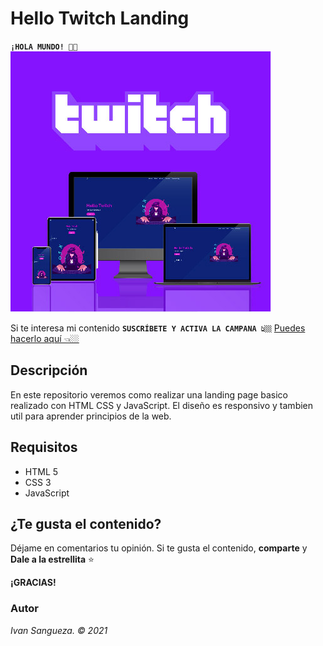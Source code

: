 # Hello Twitch Landing 

**`¡HOLA MUNDO! 👋🏼`**
![twitch-landing](https://github.com/ivansanguezax/HelloTwitch/blob/363f2b1e78843a50fc6059948b17399a428df5f7/assets/img/twitch-landing.jpg "Hello Twitch Landing ")

Si te interesa mi contenido **`SUSCRÍBETE Y ACTIVA LA CAMPANA 👆🏼`** [Puedes hacerlo aquí 👈🏼](https://www.youtube.com/channel/UCtjxVKtJvvU71n0_g6eisvA)

## Descripción

En este repositorio veremos como realizar una landing page basico realizado con HTML CSS y JavaScript. El diseño es responsivo y tambien util para aprender principios de la web.

## Requisitos
* HTML 5
* CSS 3
* JavaScript

## ¿Te gusta el contenido?

Déjame en comentarios tu opinión. 
Si te gusta el contenido, **comparte** y **Dale a la estrellita** ⭐️

**¡GRACIAS!**
### Autor
*Ivan Sangueza. © 2021*